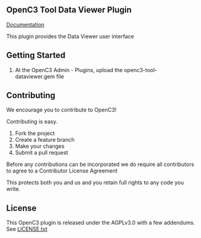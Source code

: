 ## OpenC3 Tool Data Viewer Plugin

[Documentation](https://openc3.com)

This plugin provides the Data Viewer user interface

## Getting Started

1.  At the OpenC3 Admin - Plugins, upload the openc3-tool-dataviewer.gem file

## Contributing

We encourage you to contribute to OpenC3!

Contributing is easy.

1. Fork the project
2. Create a feature branch
3. Make your changes
4. Submit a pull request

Before any contributions can be incorporated we do require all contributors to agree to a Contributor License Agreement

This protects both you and us and you retain full rights to any code you write.

## License

This OpenC3 plugin is released under the AGPLv3.0 with a few addendums. See [LICENSE.txt](LICENSE.txt)
